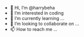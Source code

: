- 👋 Hi, I’m @harrybeha 
- 👀 I’m interested in coding
- 🌱 I’m currently learning ... 
- 💞️ I’m looking to collaborate on ...   
- 📫 How to reach me ... 

<!---
harrybeha/harrybeha is a ✨ special ✨ repository because its `README.md` (this file) appears on your GitHub profile.
You can click the Preview link to take a look at your changes.
--->

